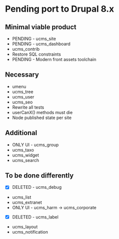 # Pending port to Drupal 8.x

## Minimal viable product

 - PENDING - ucms_site
 - PENDING - ucms_dashboard
 - ucms_contrib
 - Restore SQL constraints
 - PENDING - Modern front assets toolchain

## Necessary

 - umenu
 - ucms_tree
 - ucms_user
 - ucms_seo
 - Rewrite all tests
 - userCanX() methods must die
 - Node published state per site

## Additional

 - ONLY UI - ucms_group
 - ucms_taxo
 - ucms_widget
 - ucms_search

## To be done differently

 - [x] DELETED - ucms_debug
 - ucms_list
 - ucms_extranet
 - ONLY UI - ucms_harm -> ucms_corporate
 - [x] DELETED - ucms_label
 - ucms_layout
 - ucms_notification
